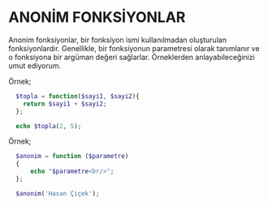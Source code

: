 # ANONİM FONKSİYONLAR

Anonim fonksiyonlar, bir fonksiyon ismi kullanılmadan oluşturulan fonksiyonlardır. Genellikle, bir fonksiyonun parametresi olarak tanımlanır ve o fonksiyona bir argüman değeri sağlarlar. Örneklerden anlayabileceğinizi umut ediyorum.

Örnek;

```php
  $topla = function($sayi1, $sayi2){
    return $sayi1 + $sayi2;
  };

  echo $topla(2, 5);
```

Örnek;

```php
  $anonim = function ($parametre)
  {
      echo "$parametre<br/>";
  };

  $anonim('Hasan Çiçek');
```

